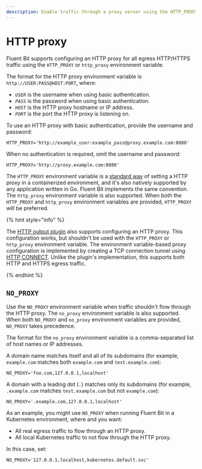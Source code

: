```yaml
---
description: Enable traffic through a proxy server using the HTTP_PROXY environment variable.
---
```


# HTTP proxy

Fluent Bit supports configuring an HTTP proxy for all egress HTTP/HTTPS traffic using the `HTTP_PROXY` or `http_proxy` environment variable.

The format for the HTTP proxy environment variable is `http://USER:PASS@HOST:PORT`, where:

- _`USER`_ is the username when using basic authentication.
- _`PASS`_ is the password when using basic authentication.
- _`HOST`_ is the HTTP proxy hostname or IP address.
- _`PORT`_ is the port the HTTP proxy is listening on.

To use an HTTP proxy with basic authentication, provide the username and password:

```text
HTTP_PROXY='http://example_user:example_pass@proxy.example.com:8080'
```

When no authentication is required, omit the username and password:

```text
HTTP_PROXY='http://proxy.example.com:8080'
```

The `HTTP_PROXY` environment variable is a [standard way](https://docs.docker.com/network/proxy/#use-environment-variables) of setting a HTTP proxy in a containerized environment, and it's also natively supported by any application written in Go. Fluent Bit implements the same convention. The `http_proxy` environment variable is also supported. When both the `HTTP_PROXY` and `http_proxy` environment variables are provided, `HTTP_PROXY` will be preferred.

{% hint style="info" %}

The [HTTP output plugin](https://docs.fluentbit.io/manual/pipeline/outputs/http) also supports configuring an HTTP proxy. This configuration works, but shouldn't be used with the `HTTP_PROXY` or `http_proxy` environment variable. The environment variable-based proxy configuration is implemented by creating a TCP connection tunnel using [HTTP CONNECT](https://developer.mozilla.org/en-US/docs/Web/HTTP/Methods/CONNECT). Unlike the plugin's implementation, this supports both HTTP and HTTPS egress traffic.

{% endhint %}

## `NO_PROXY`

Use the `NO_PROXY` environment variable when traffic shouldn't flow through the HTTP proxy. The `no_proxy` environment variable is also supported. When both `NO_PROXY` and `no_proxy` environment variables are provided, `NO_PROXY` takes precedence.

The format for the `no_proxy` environment variable is a comma-separated list of host names or IP addresses.

A domain name matches itself and all of its subdomains (for example, `example.com` matches both `example.com` and `test.example.com`):

```text
NO_PROXY='foo.com,127.0.0.1,localhost'
```

A domain with a leading dot (`.`) matches only its subdomains (for example, `.example.com` matches `test.example.com` but not `example.com`):

```text
NO_PROXY='.example.com,127.0.0.1,localhost'
```

As an example, you might use `NO_PROXY` when running Fluent Bit in a Kubernetes environment, where and you want:

- All real egress traffic to flow through an HTTP proxy.
- All local Kubernetes traffic to not flow through the HTTP proxy.

In this case, set:

```text
NO_PROXY='127.0.0.1,localhost,kubernetes.default.svc'
```
